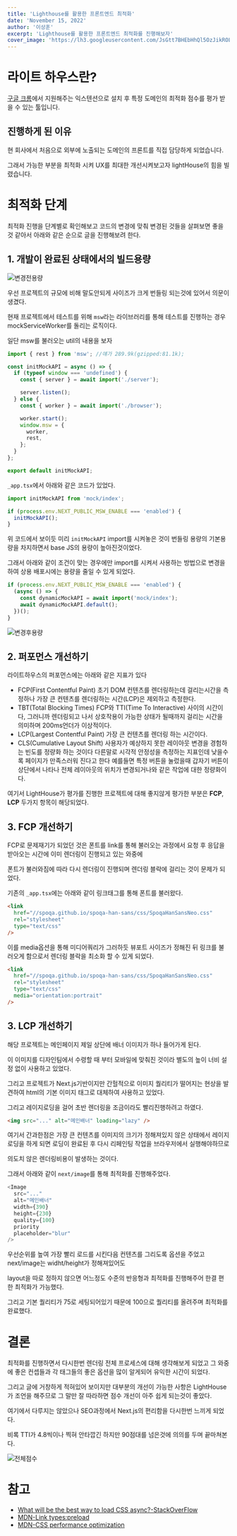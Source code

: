 ```yaml
---
title: 'Lighthouse를 활용한 프론트엔드 최적화'
date: 'November 15, 2022'
author: '이상훈'
excerpt: 'Lighthouse를 활용한 프론트엔드 최적화를 진행해보자'
cover_image: 'https://lh3.googleusercontent.com/JsGtt7BHEbHhQl5OzJikROL49WGoN0fBNcU_mvLRjWqx7nm7r7rzdG0DpET4qcK1FhNkFpcKf600G-Eoxx-_q3D4iA=w128-h128-e365-rj-sc0x00ffffff'
---
```


# 라이트 하우스란?

[구글 크롬](https://chrome.google.com/webstore/detail/lighthouse/blipmdconlkpinefehnmjammfjpmpbjk)에서 지원해주는 익스텐션으로 설치 후 특정 도메인의 최적화 점수를 평가 받을 수 있는 툴입니다.

## 진행하게 된 이유

현 회사에서 처음으로 외부에 노출되는 도메인의 프론트를 직접 담당하게 되었습니다.

그래서 가능한 부분을 최적화 시켜 UX를 최대한 개선시켜보고자 lightHouse의 힘을 빌렸습니다.

# 최적화 단계

최적화 진행을 단계별로 확인해보고 코드의 변경에 맞춰 변경된 것들을 살펴보면 좋을 것 같아서 아래와 같은 순으로 글을 진행해보려 한다.

## 1. 개발이 완료된 상태에서의 빌드용량

![변경전용량](/images/posts/light-house/build-capacity-past.png)

우선 프로젝트의 규모에 비해 말도안되게 사이즈가 크게 번들링 되는것에 있어서 의문이 생겼다.

현재 프로젝트에서 테스트를 위해 `msw`라는 라이브러리를 통해 테스트를 진행하는 경우 mockServiceWorker를 돌리는 로직이다.

일단 msw를 불러오는 util의 내용을 보자

```javascript
import { rest } from 'msw'; //얘가 289.9k(gzipped:81.1k);

const initMockAPI = async () => {
  if (typeof window === 'undefined') {
    const { server } = await import('./server');

    server.listen();
  } else {
    const { worker } = await import('./browser');

    worker.start();
    window.msw = {
      worker,
      rest,
    };
  }
};

export default initMockAPI;
```

`_app.tsx`에서 아래와 같은 코드가 있었다.

```javascript
import initMockAPI from 'mock/index';

if (process.env.NEXT_PUBLIC_MSW_ENABLE === 'enabled') {
  initMockAPI();
}
```

위 코드에서 보이듯 미리 `initMockAPI` import를 시켜놓은 것이 번들링 용량의 기본용량을 차지하면서 base JS의 용량이 높아진것이었다.

그래서 아래와 같이 조건이 맞는 경우에만 import를 시켜서 사용하는 방법으로 변경을 하여 상용 배포시에는 용량을 줄일 수 있게 되었다.

```javascript
if (process.env.NEXT_PUBLIC_MSW_ENABLE === 'enabled') {
  (async () => {
    const dynamicMockAPI = await import('mock/index');
    await dynamicMockAPI.default();
  })();
}
```

![변경후용량](/images/posts/light-house/build-capacity-now.png)

## 2. 퍼포먼스 개선하기

라이트하우스의 퍼포먼스에는 아래와 같은 지표가 있다

- FCP(First Contentful Paint)
  초기 DOM 컨텐츠를 렌더링하는데 걸리는시간을 측정하나 가장 큰 컨텐츠를 렌더링하는 시간(LCP)은 제외하고 측정한다.
- TBT(Total Blocking Times)
  FCP와 TTI(Time To Interactive) 사이의 시간이다, 그러니까 렌더링되고 나서 상호작용이 가능한 상태가 될때까지 걸리는 시간을 의미하며 200ms언더가 이상적이다.
- LCP(Largest Contentful Paint)
  가장 큰 컨텐츠를 렌더링 하는 시간이다.
- CLS(Cumulative Layout Shift)
  사용자가 예상하지 못한 레이아웃 변경을 경험하는 빈도를 정량화 하는 것이다 다른말로 시각적 안정성을 측정하는 지표인데 낮을수록 페이지가 만족스러워 진다고 한다
  예를들면 특정 버튼을 눌렀을때 갑자기 버튼이 상단에서 나타나 전체 레이아웃의 위치가 변경되거나와 같은 작업에 대한 정량화이다.

여기서 LightHouse가 평가를 진행한 프로젝트에 대해 좋지않게 평가한 부분은 **FCP**, **LCP** 두가지 항목이 해당되었다.

## 3. FCP 개선하기

FCP로 문제재기가 되었던 것은 폰트를 link를 통해 불러오는 과정에서 요청 후 응답을 받아오는 시간에 이미 렌더링이 진행되고 있는 와중에

폰트가 불러와짐에 따라 다시 렌더링이 진행되며 렌더링 블락에 걸리는 것이 문제가 되었다.

기존의 `_app.tsx`에는 아래와 같이 링크태그를 통해 폰트를 불러왔다.

```html
<link
  href="//spoqa.github.io/spoqa-han-sans/css/SpoqaHanSansNeo.css"
  rel="stylesheet"
  type="text/css"
/>
```

이를 media옵션을 통해 미디어쿼리가 그러하듯 뷰포트 사이즈가 정해진 뒤 링크를 불러오게 함으로서 렌더링 블락을 최소화 할 수 있게 되었다.

```html
<link
  href="//spoqa.github.io/spoqa-han-sans/css/SpoqaHanSansNeo.css"
  rel="stylesheet"
  type="text/css"
  media="orientation:portrait"
/>
```

## 3. LCP 개선하기

해당 프로젝트는 메인페이지 제일 상단에 배너 이미지가 하나 들어가게 된다.

이 이미지를 디자인팀에서 수령할 때 부터 모바일에 맞춰진 것이라 별도의 높이 너비 설정 없이 사용하고 있었다.

그리고 프로젝트가 Next.js기반이지만 간헐적으로 이미지 퀄리티가 떨어지는 현상을 발견하여 html의 기본 이미지 태그로 대체하여 사용하고 있었다.

그리고 레이지로딩을 걸어 초반 렌더링을 조금이라도 빨리진행하려고 하였다.

```html
<img src="..." alt="메인배너" loading="lazy" />
```

여기서 간과한점은 가장 큰 컨텐츠를 이미지의 크기가 정해져있지 않은 상태에서 레이지 로딩을 하게 되면 로딩이 완료된 후 다시 리페인팅 작업을 브라우저에서 실행해야하므로

의도치 않은 렌더링비용이 발생하는 것이다.

그래서 아래와 같이 `next/image`를 통해 최적화를 진행해주었다.

```javascript
<Image
  src="..."
  alt="메인배너"
  width={390}
  height={230}
  quality={100}
  priority
  placeholder="blur"
/>
```

우선순위를 높여 가장 빨리 로드를 시킨다음 컨텐츠를 그리도록 옵션을 주었고 next/image는 widht/height가 정해져있어도

layout을 따로 정하지 않으면 어느정도 수준의 반응형과 최적화를 진행해주어 한결 편한 최적화가 가능했다.

그리고 기본 퀄리티가 75로 세팅되어있기 때문에 100으로 퀄리티를 올려주며 최적화를 완료했다.

# 결론

최적화를 진행하면서 다시한번 렌더링 전체 프로세스에 대해 생각해보게 되었고 그 와중에 좋은 컨셉들과 각 태그들의 좋은 옵션을 많이 알게되어 유익한 시간이 되었다.

그리고 글에 거창하게 적혀있어 보이지만 대부분의 개선이 가능한 사항은 LightHouse가 조언을 해주므로 그 말만 잘 따라하면 점수 개선이 아주 쉽게 되는것이 좋았다.

여기에서 다루지는 않았으나 SEO과정에서 Next.js의 편리함을 다시한번 느끼게 되었다.

비록 TTI가 4.8씩이나 찍혀 안타깝긴 하지만 90점대를 넘은것에 의의를 두며 끝마쳐본다.

![전체점수](/images/posts/light-house/result.png)

# 참고

- [What will be the best way to load CSS async?-StackOverFlow](https://stackoverflow.com/questions/41876608/what-will-be-the-best-way-to-load-css-async)
- [MDN-Link types:preload](https://developer.mozilla.org/en-US/docs/Web/HTML/Link_types/preload)
- [MDN-CSS performance optimization](https://developer.mozilla.org/en-US/docs/Learn/Performance/CSS)
